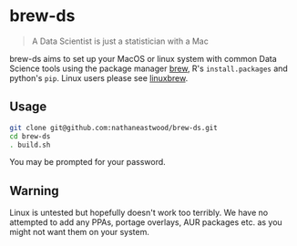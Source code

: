 # brew-ds

> A Data Scientist is just a statistician with a Mac

brew-ds aims to set up your MacOS or linux system with common Data Science tools using the package manager [brew](https://brew.sh/), R's `install.packages` and python's `pip`. Linux users please see [linuxbrew](https://linuxbrew.sh).

## Usage

```bash
git clone git@github.com:nathaneastwood/brew-ds.git
cd brew-ds
. build.sh
```
You may be prompted for your password.


## Warning

Linux is untested but hopefully doesn't work too terribly. We have no attempted to add any PPAs, portage overlays, AUR packages etc. as you might not want them on your system.


